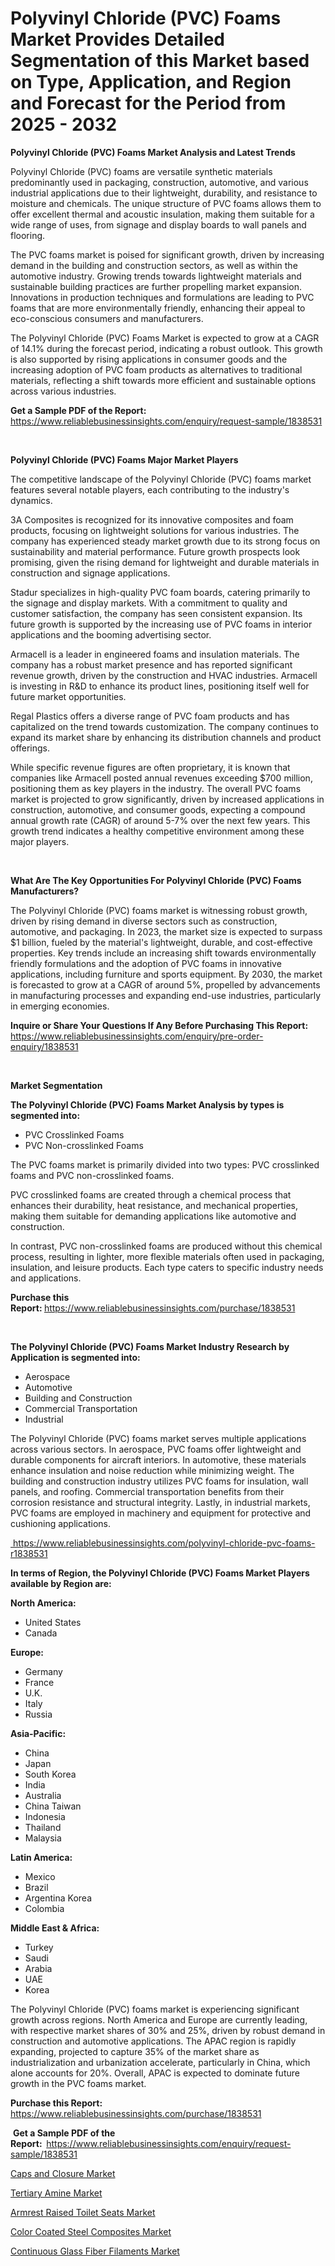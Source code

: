 <p><h1>Polyvinyl Chloride (PVC) Foams Market Provides Detailed Segmentation of this Market based on Type, Application, and Region and Forecast for the Period from 2025 - 2032</h1></p><p><strong>Polyvinyl Chloride (PVC) Foams Market Analysis and Latest Trends</strong></p>
<p><p>Polyvinyl Chloride (PVC) foams are versatile synthetic materials predominantly used in packaging, construction, automotive, and various industrial applications due to their lightweight, durability, and resistance to moisture and chemicals. The unique structure of PVC foams allows them to offer excellent thermal and acoustic insulation, making them suitable for a wide range of uses, from signage and display boards to wall panels and flooring.</p><p>The PVC foams market is poised for significant growth, driven by increasing demand in the building and construction sectors, as well as within the automotive industry. Growing trends towards lightweight materials and sustainable building practices are further propelling market expansion. Innovations in production techniques and formulations are leading to PVC foams that are more environmentally friendly, enhancing their appeal to eco-conscious consumers and manufacturers.</p><p>The Polyvinyl Chloride (PVC) Foams Market is expected to grow at a CAGR of 14.1% during the forecast period, indicating a robust outlook. This growth is also supported by rising applications in consumer goods and the increasing adoption of PVC foam products as alternatives to traditional materials, reflecting a shift towards more efficient and sustainable options across various industries.</p></p>
<p><strong>Get a Sample PDF of the Report:&nbsp;</strong> <a href="https://www.reliablebusinessinsights.com/enquiry/request-sample/1838531?utm_campaign=1138&utm_medium=2&utm_source=Github&utm_content=ia&utm_term=03022025&utm_id=polyvinyl-chloride-pvc-foams">https://www.reliablebusinessinsights.com/enquiry/request-sample/1838531</a></p>
<p>&nbsp;</p>
<p><strong>Polyvinyl Chloride (PVC) Foams Major Market Players</strong></p>
<p><p>The competitive landscape of the Polyvinyl Chloride (PVC) foams market features several notable players, each contributing to the industry's dynamics.</p><p>3A Composites is recognized for its innovative composites and foam products, focusing on lightweight solutions for various industries. The company has experienced steady market growth due to its strong focus on sustainability and material performance. Future growth prospects look promising, given the rising demand for lightweight and durable materials in construction and signage applications.</p><p>Stadur specializes in high-quality PVC foam boards, catering primarily to the signage and display markets. With a commitment to quality and customer satisfaction, the company has seen consistent expansion. Its future growth is supported by the increasing use of PVC foams in interior applications and the booming advertising sector.</p><p>Armacell is a leader in engineered foams and insulation materials. The company has a robust market presence and has reported significant revenue growth, driven by the construction and HVAC industries. Armacell is investing in R&D to enhance its product lines, positioning itself well for future market opportunities.</p><p>Regal Plastics offers a diverse range of PVC foam products and has capitalized on the trend towards customization. The company continues to expand its market share by enhancing its distribution channels and product offerings.</p><p>While specific revenue figures are often proprietary, it is known that companies like Armacell posted annual revenues exceeding $700 million, positioning them as key players in the industry. The overall PVC foams market is projected to grow significantly, driven by increased applications in construction, automotive, and consumer goods, expecting a compound annual growth rate (CAGR) of around 5-7% over the next few years. This growth trend indicates a healthy competitive environment among these major players.</p></p>
<p>&nbsp;</p>
<p><strong>What Are The Key Opportunities For Polyvinyl Chloride (PVC) Foams Manufacturers?</strong></p>
<p><p>The Polyvinyl Chloride (PVC) foams market is witnessing robust growth, driven by rising demand in diverse sectors such as construction, automotive, and packaging. In 2023, the market size is expected to surpass $1 billion, fueled by the material's lightweight, durable, and cost-effective properties. Key trends include an increasing shift towards environmentally friendly formulations and the adoption of PVC foams in innovative applications, including furniture and sports equipment. By 2030, the market is forecasted to grow at a CAGR of around 5%, propelled by advancements in manufacturing processes and expanding end-use industries, particularly in emerging economies.</p></p>
<p><strong>Inquire or Share Your Questions If Any Before Purchasing This Report:</strong> <a href="https://www.reliablebusinessinsights.com/enquiry/pre-order-enquiry/1838531?utm_campaign=1138&utm_medium=2&utm_source=Github&utm_content=ia&utm_term=03022025&utm_id=polyvinyl-chloride-pvc-foams">https://www.reliablebusinessinsights.com/enquiry/pre-order-enquiry/1838531</a></p>
<p>&nbsp;</p>
<p><strong>Market Segmentation</strong></p>
<p><strong>The Polyvinyl Chloride (PVC) Foams Market Analysis by types is segmented into:</strong></p>
<p><ul><li>PVC Crosslinked Foams</li><li>PVC Non-crosslinked Foams</li></ul></p>
<p><p>The PVC foams market is primarily divided into two types: PVC crosslinked foams and PVC non-crosslinked foams. </p><p>PVC crosslinked foams are created through a chemical process that enhances their durability, heat resistance, and mechanical properties, making them suitable for demanding applications like automotive and construction. </p><p>In contrast, PVC non-crosslinked foams are produced without this chemical process, resulting in lighter, more flexible materials often used in packaging, insulation, and leisure products. Each type caters to specific industry needs and applications.</p></p>
<p><strong>Purchase this Report:&nbsp;</strong><a href="https://www.reliablebusinessinsights.com/purchase/1838531?utm_campaign=1138&utm_medium=2&utm_source=Github&utm_content=ia&utm_term=03022025&utm_id=polyvinyl-chloride-pvc-foams">https://www.reliablebusinessinsights.com/purchase/1838531</a></p>
<p>&nbsp;</p>
<p><strong>The Polyvinyl Chloride (PVC) Foams Market Industry Research by Application is segmented into:</strong></p>
<p><ul><li>Aerospace</li><li>Automotive</li><li>Building and Construction</li><li>Commercial Transportation</li><li>Industrial</li></ul></p>
<p><p>The Polyvinyl Chloride (PVC) foams market serves multiple applications across various sectors. In aerospace, PVC foams offer lightweight and durable components for aircraft interiors. In automotive, these materials enhance insulation and noise reduction while minimizing weight. The building and construction industry utilizes PVC foams for insulation, wall panels, and roofing. Commercial transportation benefits from their corrosion resistance and structural integrity. Lastly, in industrial markets, PVC foams are employed in machinery and equipment for protective and cushioning applications.</p></p>
<p><a href="https://www.reliablebusinessinsights.com/polyvinyl-chloride-pvc-foams-r1838531?utm_campaign=1138&utm_medium=2&utm_source=Github&utm_content=ia&utm_term=03022025&utm_id=polyvinyl-chloride-pvc-foams">&nbsp;https://www.reliablebusinessinsights.com/polyvinyl-chloride-pvc-foams-r1838531</a></p>
<p><strong>In terms of Region, the Polyvinyl Chloride (PVC) Foams Market Players available by Region are:</strong></p>
<p>
    <p> <strong> North America: </strong>
        <ul>
            <li>United States</li>
            <li>Canada</li>
        </ul>
        </p> 
    <p> <strong> Europe: </strong>
        <ul>
            <li>Germany</li>
            <li>France</li>
            <li>U.K.</li>
            <li>Italy</li>
            <li>Russia</li>
        </ul>
        </p> 
    <p> <strong> Asia-Pacific: </strong>
        <ul>
            <li>China</li>
            <li>Japan</li>
            <li>South Korea</li>
            <li>India</li>
            <li>Australia</li>
            <li>China Taiwan</li>
            <li>Indonesia</li>
            <li>Thailand</li>
            <li>Malaysia</li>
        </ul>
        </p> 
    <p> <strong> Latin America: </strong>
        <ul>
            <li>Mexico</li>
            <li>Brazil</li>
            <li>Argentina Korea</li>
            <li>Colombia</li>
        </ul>
        </p> 
    <p> <strong> Middle East & Africa: </strong>
        <ul>
            <li>Turkey</li>
            <li>Saudi</li>
            <li>Arabia</li>
            <li>UAE</li>
            <li>Korea</li>
        </ul>
    </p>
    </p>
<p><p>The Polyvinyl Chloride (PVC) foams market is experiencing significant growth across regions. North America and Europe are currently leading, with respective market shares of 30% and 25%, driven by robust demand in construction and automotive applications. The APAC region is rapidly expanding, projected to capture 35% of the market share as industrialization and urbanization accelerate, particularly in China, which alone accounts for 20%. Overall, APAC is expected to dominate future growth in the PVC foams market.</p></p>
<p><strong>Purchase this Report: </strong><a href="https://www.reliablebusinessinsights.com/purchase/1838531?utm_campaign=1138&utm_medium=2&utm_source=Github&utm_content=ia&utm_term=03022025&utm_id=polyvinyl-chloride-pvc-foams">https://www.reliablebusinessinsights.com/purchase/1838531</a></p>
<p>&nbsp;<strong>Get a Sample PDF of the Report:&nbsp;&nbsp;</strong><a href="https://www.reliablebusinessinsights.com/enquiry/request-sample/1838531?utm_campaign=1138&utm_medium=2&utm_source=Github&utm_content=ia&utm_term=03022025&utm_id=polyvinyl-chloride-pvc-foams">https://www.reliablebusinessinsights.com/enquiry/request-sample/1838531</a></p>
<p><strong></strong></p>
<p><p><a href="https://www.linkedin.com/pulse/caps-closure-market-size-forecast-anticipated-132-cagr-from-e0osf?utm_campaign=1138&utm_medium=2&utm_source=Github&utm_content=ia&utm_term=03022025&utm_id=polyvinyl-chloride-pvc-foams">Caps and Closure Market</a></p><p><a href="https://www.linkedin.com/pulse/future-tertiary-amine-market-global-forecast-trends-2025-mpgoe?utm_campaign=1138&utm_medium=2&utm_source=Github&utm_content=ia&utm_term=03022025&utm_id=polyvinyl-chloride-pvc-foams">Tertiary Amine Market</a></p><p><a href="https://www.linkedin.com/pulse/armrest-raised-toilet-seats-market-size-share-research-report-fvdse?utm_campaign=1138&utm_medium=2&utm_source=Github&utm_content=ia&utm_term=03022025&utm_id=polyvinyl-chloride-pvc-foams">Armrest Raised Toilet Seats Market</a></p><p><a href="https://github.com/rashkaeduzor/Market-Research-Report-List-1/blob/main/color-coated-steel-composites-market.md?utm_campaign=1138&utm_medium=2&utm_source=Github&utm_content=ia&utm_term=03022025&utm_id=polyvinyl-chloride-pvc-foams">Color Coated Steel Composites Market</a></p><p><a href="https://github.com/bholdsfofie/Market-Research-Report-List-1/blob/main/continuous-glass-fiber-filaments-market.md?utm_campaign=1138&utm_medium=2&utm_source=Github&utm_content=ia&utm_term=03022025&utm_id=polyvinyl-chloride-pvc-foams">Continuous Glass Fiber Filaments Market</a></p></p>